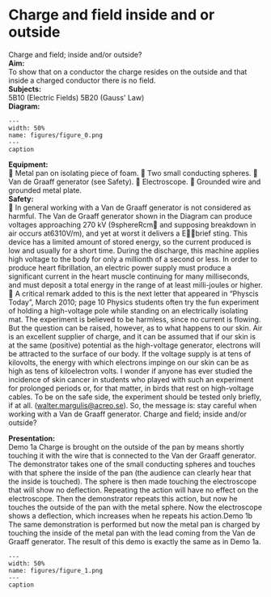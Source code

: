 # Charge and field inside and or outside 
 Charge and field; inside and/or outside?   
<b> Aim: </b>  
 To show that on a conductor the charge resides on the outside and that inside a charged conductor there is no field.    
<b> Subjects: </b>  
 5B10 (Electric Fields) 5B20 (Gauss' Law)   
<b> Diagram: </b>  
   
```{figure} figures/figure_0.png  
---  
width: 50%  
name: figures/figure_0.png  
---  
caption  
``` 
     
<b> Equipment: </b>  
  Metal pan on isolating piece of foam.  Two small conducting spheres.  Van de Graaff generator (see Safety).  Electroscope.  Grounded wire and grounded metal plate.   
<b> Safety: </b>  
  In general working with a Van de Graaff generator is not considered as harmful. The Van de Graaff generator shown in the Diagram can produce voltages approaching 270 kV (9sphereRcm and supposing breakdown in air occurs at6310V/m), and yet at worst it delivers a Ebrief sting. This device has a limited amount of stored energy, so the current produced is low and usually for a short time. During the discharge, this machine applies high voltage to the body for only a millionth of a second or less. In order to produce heart fibrillation, an electric power supply must produce a significant current in the heart muscle continuing for many milliseconds, and must deposit a total energy in the range of at least milli-joules or higher.   A critical remark added to this is the next letter that appeared in “Physcis Today”, March 2010; page 10 Physics students often try the fun experiment of holding a high-voltage pole while standing on an electrically isolating mat. The experiment is believed to be harmless, since no current is flowing. But the question can be raised, however, as to what happens to our skin. Air is an excellent supplier of charge, and it can be assumed that if our skin is at the same (positive) potential as the high-voltage generator, electrons will be attracted to the surface of our body. If the voltage supply is at tens of kilovolts, the energy with which electrons impinge on our skin can be as high as tens of kiloelectron volts. I wonder if anyone has ever studied the incidence of skin cancer in students who played with such an experiment for prolonged periods or, for that matter, in birds that rest on high-voltage cables. To be on the safe side, the experiment should be tested only briefly, if at all. (walter.margulis@acreo.se).                          So, the message is: stay careful when working with a Van de Graaff generator. Charge and field; inside and/or outside?
    
<b> Presentation: </b>  
 Demo 1a Charge is brought on the outside of the pan by means shortly touching it with the wire that is connected to the Van der Graaff generator. The demonstrator takes one of the small conducting spheres and touches with that sphere the inside of the pan (the audience can clearly hear that the inside is touched). The sphere is then made touching the electroscope that will show no deflection. Repeating the action will have no effect on the electroscope. Then the demonstrator repeats this action, but now he touches the outside of the pan with the metal sphere. Now the electroscope shows a deflection, which increases when he repeats his action.Demo 1b The same demonstration is performed but now the metal pan is charged by touching the inside of the metal pan with the lead coming from the Van de Graaff generator. The result of this demo is exactly the same as in Demo 1a.     
```{figure} figures/figure_1.png  
---  
width: 50%  
name: figures/figure_1.png  
---  
caption  
``` 
 